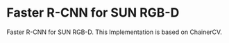 # Faster R-CNN for SUN RGB-D
Faster R-CNN for SUN RGB-D.
This Implementation is based on ChainerCV.
